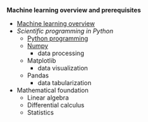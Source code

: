 __Machine learning overview and prerequisites__

- [Machine learning overview](./mlov.md)
- *Scientific programming in Python*
  - [Python programming](./src/pytutor.ipynb)
  - [Numpy](./np.ipynb)
    - data processing
  - Matplotlib
    - data visualization
  - Pandas
    - data tabularization
- Mathematical foundation
  - Linear algebra
  - Differential calculus
  - Statistics